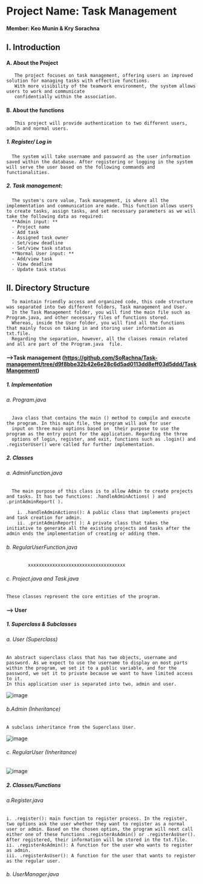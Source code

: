 # Project Name: Task Management 
#### Member: Keo Munin & Kry Sorachna 

## I. Introduction
#### A. About the Project
       The project focuses on task management, offering users an improved solution for managing tasks with effective functions.
       With more visibility of the teamwork environment, the system allows users to work and communicate
       confidentially within the association.
#### B. About the functions
       This project will provide authentication to two different users, admin and normal users. 
##### 1. Register/ Log in
      The system will take username and password as the user information saved within the database. After registering or logging in the system will serve the user based on the following commands and functionalities. 
##### 2. Task management:
      The system's core value, Task management, is where all the implementation and communication are made. This function allows users to create tasks, assign tasks, and set necessary parameters as we will take the following data as required: 
      **Admin input: **
      - Project name
      - Add task 
      - Assigned task owner
      - Set/view deadline 
      - Set/view task status
      **Normal User input: **
      - Add/view task
      - View deadline
      - Update task status
## II. Directory Structure
      To maintain friendly access and organized code, this code structure was separated into two different folders, Task management and User. 
      In the Task Management folder, you will find the main file such as Program.java, and other necessary files of functions stored. 
      Whereas, inside the User folder, you will find all the functions that mainly focus on taking in and storing user information as txt.file. 
      Regarding the separation, however, all the classes remain related and all are part of the Program.java  file. 
#### -->Task management (https://github.com/SoRachna/Task-management/tree/d9f8bbe32b42e6e28c6d5ad0113dd8eff03d5ddd/TaskMangement)
##### 1. Implementation
###### a. Program.java
      Java class that contains the main () method to compile and execute the program. In this main file, the program will ask for user 
      input on three main options based on  their purpose to use the program as the entry point for the application. Regarding the three 
      options of login, register, and exit, functions such as .login() and .registerUser() were called for further implementation. 
##### 2. Classes
###### a. AdminFunction.java
      The main purpose of this class is to allow Admin to create projects and tasks. It has two functions: .handleAdminActions( ) and .printAdminReport( ). 
      
        i. .handleAdminActions(): A public class that implements project and task creation for admin. 
        ii. .printAdminReport( ): A private class that takes the initiative to generate all the existing projects and tasks after the admin ends the implementation of creating or adding them. 
###### b. RegularUserFunction.java
			xxxxxxxxxxxxxxxxxxxxxxxxxxxxxxxxxxxx
###### c. Project.java and Task.java
    These classes represent the core entities of the program.
#### --> User
##### 1. Superclass & Subclasses
###### a. User (Superclass)
	An abstract superclass class that has two objects, username and password. As we expect to use the username to display on most parts within the program, we set it to a public variable, and for the password, we set it to private because we want to have limited access to it. 
	In this application user is separated into two, admin and user.
 ![image](https://github.com/SoRachna/Task-management/assets/151009957/914facbd-6f96-47da-854c-5ef3ffeceda7)
 ###### b.Admin (Inheritance)
 	A subclass inheritance from the Superclass User. 
  ![image](https://github.com/SoRachna/Task-management/assets/151009957/741e54c7-bdbd-4827-b7ce-0400182a3066)
 ###### c. RegularUser (Inheritance)
 ![image](https://github.com/SoRachna/Task-management/assets/151009957/465f4f60-2c32-40f4-8ce2-735f3340a91d)
 ##### 2. Classes/Functions
 ###### a.Register.java
	i. .register(): main function to register process. In the register, two options ask the user whether they want to register as a normal user or admin. Based on the chosen option, the program will next call either one of these functions .registerAsAdmin() or .registerAsUser(). After registered, their information will be stored in the txt.file. 
 	ii. .registerAsAdmin(): A function for the user who wants to register as admin.
  	iii. .registerAsUser(): A function for the user that wants to register as the regular user. 
###### b. UserManager.java
	

